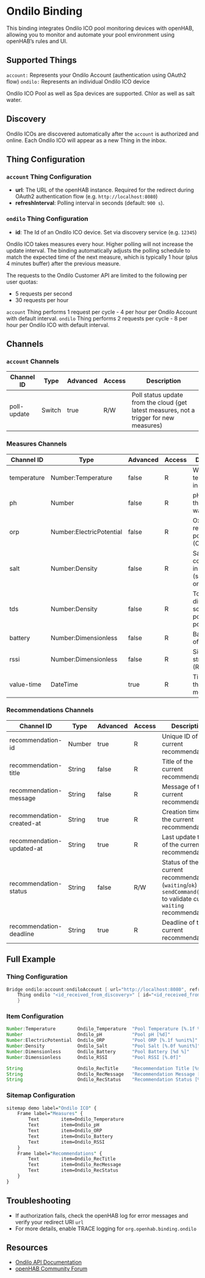 # Ondilo Binding

This binding integrates Ondilo ICO pool monitoring devices with openHAB, allowing you to monitor and automate your pool environment using openHAB’s rules and UI.

## Supported Things

`account:` Represents your Ondilo Account (authentication using OAuth2 flow)
`ondilo:` Represents an individual Ondilo ICO device

Ondilo ICO Pool as well as Spa devices are supported.
Chlor as well as salt water.

## Discovery

Ondilo ICOs are discovered automatically after the `account` is authorized and online.
Each Ondilo ICO will appear as a new Thing in the inbox.

## Thing Configuration

### `account` Thing Configuration

- **url**: The URL of the openHAB instance. Required for the redirect during OAuth2 authentication flow (e.g. `http://localhost:8080`)
- **refreshInterval**: Polling interval in seconds (default: `900 s`).

### `ondilo` Thing Configuration

- **id**: The Id of an Ondilo ICO device. Set via discovery service (e.g. `12345`)

Ondilo ICO takes measures every hour.
Higher polling will not increase the update interval.
The binding automatically adjusts the polling schedule to match the expected time of the next measure, which is typically 1 hour (plus 4 minutes buffer) after the previous measure.

The requests to the Ondilo Customer API are limited to the following per user quotas:

- 5 requests per second
- 30 requests per hour

`account` Thing performs 1 request per cycle - 4 per hour per Ondilo Account with default interval.
`ondilo` Thing performs 2 requests per cycle - 8 per hour per Ondilo ICO with default interval.

## Channels

### `account` Channels

| Channel ID                | Type                    | Advanced | Access | Description                                            |
|---------------------------|-------------------------|----------|--------|--------------------------------------------------------|
| poll-update               | Switch                  | true     | R/W    | Poll status update from the cloud (get latest measures, not a trigger for new measures) |

### Measures Channels

| Channel ID                | Type                    | Advanced | Access | Description                                            |
|---------------------------|-------------------------|----------|--------|--------------------------------------------------------|
| temperature               | Number:Temperature      | false    | R      | Water temperature in the pool                          |
| ph                        | Number                  | false    | R      | pH value of the pool water                             |
| orp                       | Number:ElectricPotential| false    | R      | Oxidation-reduction potential (ORP)                    |
| salt                      | Number:Density          | false    | R      | Salt concentration in the pool (salt pools only)       |
| tds                       | Number:Density          | false    | R      | Total dissolved solids in the pool (chlor pools only ) |
| battery                   | Number:Dimensionless    | false    | R      | Battery level of the device                            |
| rssi                      | Number:Dimensionless    | false    | R      | Signal strength (RSSI)                                 |
| value-time                | DateTime                | true     | R      | Timestamp of the set of measures                       |

### Recommendations Channels

| Channel ID                | Type                    | Advanced | Access | Description                                            |
|---------------------------|-------------------------|----------|--------|--------------------------------------------------------|
| recommendation-id         | Number                  | true     | R      | Unique ID of the current recommendation                |
| recommendation-title      | String                  | false    | R      | Title of the current recommendation                    |
| recommendation-message    | String                  | false    | R      | Message of the current recommendation                  |
| recommendation-created-at | String                  | true     | R      | Creation time of the current recommendation            |
| recommendation-updated-at | String                  | true     | R      | Last update time of the current recommendation         |
| recommendation-status     | String                  | false    | R/W    | Status of the current recommendation (`waiting`/`ok`)<br/>`sendCommand("ok")` to validate current `waiting` recommendation |
| recommendation-deadline   | String                  | true     | R      | Deadline of the current recommendation                 |

## Full Example

### Thing Configuration

```Java
Bridge ondilo:account:ondiloAccount [ url="http://localhost:8080", refreshInterval=900 ] {
    Thing ondilo "<id_received_from_discovery>" [ id="<id_received_from_discovery>" ] {
    }
```

### Item Configuration

```java
Number:Temperature        Ondilo_Temperature  "Pool Temperature [%.1f %unit%]"  { channel="ondilo:ondilo:ondiloAccount:12345:measure#temperature" }
Number                    Ondilo_pH           "Pool pH [%d]"                    { channel="ondilo:ondilo:ondiloAccount:12345:measure#ph" }
Number:ElectricPotential  Ondilo_ORP          "Pool ORP [%.1f %unit%]"          { channel="ondilo:ondilo:ondiloAccount:12345:measure#orp" }
Number:Density            Ondilo_Salt         "Pool Salt [%.0f %unit%]"         { channel="ondilo:ondilo:ondiloAccount:12345:measure#salt" }
Number:Dimensionless      Ondilo_Battery      "Pool Battery [%d %]"             { channel="ondilo:ondilo:ondiloAccount:12345:measure#battery" }
Number:Dimensionless      Ondilo_RSSI         "Pool RSSI [%.0f]"                { channel="ondilo:ondilo:ondiloAccount:12345:measure#rssi" }

String                    Ondilo_RecTitle     "Recommendation Title [%s]"       { channel="ondilo:ondilo:ondiloAccount:12345:recommendation#title" }
String                    Ondilo_RecMessage   "Recommendation Message [%s]"     { channel="ondilo:ondilo:ondiloAccount:12345:recommendation#message" }
String                    Ondilo_RecStatus    "Recommendation Status [%s]"      { channel="ondilo:ondilo:ondiloAccount:12345:recommendation#status" }
```

### Sitemap Configuration

```perl
sitemap demo label="Ondilo ICO" {
    Frame label="Measures" {
        Text        item=Ondilo_Temperature
        Text        item=Ondilo_pH
        Text        item=Ondilo_ORP
        Text        item=Ondilo_Battery
        Text        item=Ondilo_RSSI
    }
    Frame label="Recommendations" {
        Text        item=Ondilo_RecTitle
        Text        item=Ondilo_RecMessage
        Text        item=Ondilo_RecStatus
    }
}
```

## Troubleshooting

- If authorization fails, check the openHAB log for error messages and verify your redirect URI `url`
- For more details, enable TRACE logging for `org.openhab.binding.ondilo`

## Resources

- [Ondilo API Documentation](https://interop.ondilo.com/docs/api/customer/v1)
- [openHAB Community Forum](https://community.openhab.org/t/request-ondilo-binding/98164)
